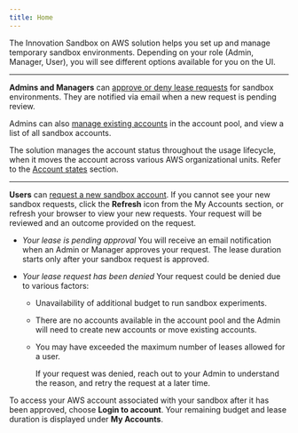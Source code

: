 ```yaml
---
title: Home
---
```


The Innovation Sandbox on AWS solution helps you set up and manage temporary sandbox environments. Depending on your role (Admin, Manager, User), you will see different options available for you on the UI.

---

**Admins and Managers** can [approve or deny lease requests](https://docs.aws.amazon.com/solutions/latest/innovation-sandbox-on-aws/manager-guide.html#approve-reject-account-lease) for sandbox environments. They are notified via email when a new request is pending review.

Admins can also [manage existing accounts](https://docs.aws.amazon.com/solutions/latest/innovation-sandbox-on-aws/administrator-guide.html#manage-accounts) in the account pool, and view a list of all sandbox accounts.

The solution manages the account status throughout the usage lifecycle, when it moves the account across various AWS organizational units. Refer to the [Account states](https://docs.aws.amazon.com/solutions/latest/innovation-sandbox-on-aws/administrator-guide.html#account-states) section.

---

**Users** can [request a new sandbox account](https://docs.aws.amazon.com/solutions/latest/innovation-sandbox-on-aws/user-section.html#request-new-account-lease). If you cannot see your new sandbox requests, click the **Refresh** icon from the My Accounts section, or refresh your browser to view your new requests.
Your request will be reviewed and an outcome provided on the request.

- _Your lease is pending approval_
  You will receive an email notification when an Admin or Manager approves your request. The lease duration starts only after your sandbox request is approved.

- _Your lease request has been denied_
  Your request could be denied due to various factors:

  - Unavailability of additional budget to run sandbox experiments.
  - There are no accounts available in the account pool and the Admin will need to create new accounts or move existing accounts.
  - You may have exceeded the maximum number of leases allowed for a user.

    If your request was denied, reach out to your Admin to understand the reason, and retry the request at a later time.

To access your AWS account associated with your sandbox after it has been approved, choose **Login to account**. Your remaining budget and lease duration is displayed under **My Accounts**.
